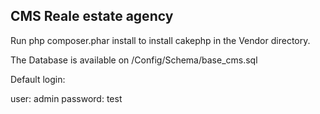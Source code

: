 CMS Reale estate agency
---------------------------------------------

Run php composer.phar install to install cakephp in the Vendor directory.

The Database is available on /Config/Schema/base_cms.sql

Default login:

user: admin
password: test

